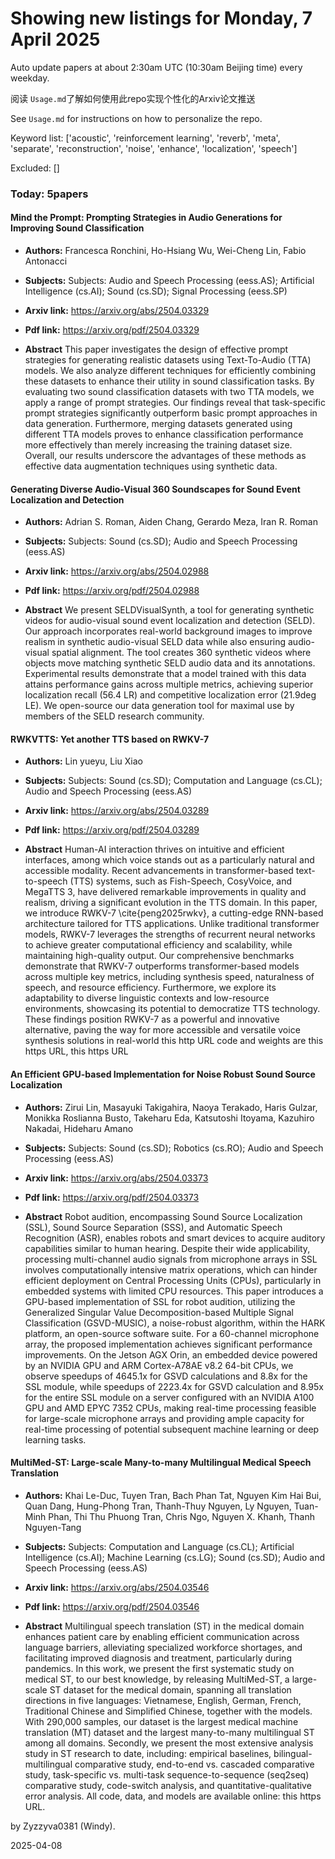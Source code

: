# Showing new listings for Monday, 7 April 2025
Auto update papers at about 2:30am UTC (10:30am Beijing time) every weekday.


阅读 `Usage.md`了解如何使用此repo实现个性化的Arxiv论文推送

See `Usage.md` for instructions on how to personalize the repo. 


Keyword list: ['acoustic', 'reinforcement learning', 'reverb', 'meta', 'separate', 'reconstruction', 'noise', 'enhance', 'localization', 'speech']


Excluded: []


### Today: 5papers 
#### Mind the Prompt: Prompting Strategies in Audio Generations for Improving Sound Classification
 - **Authors:** Francesca Ronchini, Ho-Hsiang Wu, Wei-Cheng Lin, Fabio Antonacci
 - **Subjects:** Subjects:
Audio and Speech Processing (eess.AS); Artificial Intelligence (cs.AI); Sound (cs.SD); Signal Processing (eess.SP)
 - **Arxiv link:** https://arxiv.org/abs/2504.03329

 - **Pdf link:** https://arxiv.org/pdf/2504.03329

 - **Abstract**
 This paper investigates the design of effective prompt strategies for generating realistic datasets using Text-To-Audio (TTA) models. We also analyze different techniques for efficiently combining these datasets to enhance their utility in sound classification tasks. By evaluating two sound classification datasets with two TTA models, we apply a range of prompt strategies. Our findings reveal that task-specific prompt strategies significantly outperform basic prompt approaches in data generation. Furthermore, merging datasets generated using different TTA models proves to enhance classification performance more effectively than merely increasing the training dataset size. Overall, our results underscore the advantages of these methods as effective data augmentation techniques using synthetic data.
#### Generating Diverse Audio-Visual 360 Soundscapes for Sound Event Localization and Detection
 - **Authors:** Adrian S. Roman, Aiden Chang, Gerardo Meza, Iran R. Roman
 - **Subjects:** Subjects:
Sound (cs.SD); Audio and Speech Processing (eess.AS)
 - **Arxiv link:** https://arxiv.org/abs/2504.02988

 - **Pdf link:** https://arxiv.org/pdf/2504.02988

 - **Abstract**
 We present SELDVisualSynth, a tool for generating synthetic videos for audio-visual sound event localization and detection (SELD). Our approach incorporates real-world background images to improve realism in synthetic audio-visual SELD data while also ensuring audio-visual spatial alignment. The tool creates 360 synthetic videos where objects move matching synthetic SELD audio data and its annotations. Experimental results demonstrate that a model trained with this data attains performance gains across multiple metrics, achieving superior localization recall (56.4 LR) and competitive localization error (21.9deg LE). We open-source our data generation tool for maximal use by members of the SELD research community.
#### RWKVTTS: Yet another TTS based on RWKV-7
 - **Authors:** Lin yueyu, Liu Xiao
 - **Subjects:** Subjects:
Sound (cs.SD); Computation and Language (cs.CL); Audio and Speech Processing (eess.AS)
 - **Arxiv link:** https://arxiv.org/abs/2504.03289

 - **Pdf link:** https://arxiv.org/pdf/2504.03289

 - **Abstract**
 Human-AI interaction thrives on intuitive and efficient interfaces, among which voice stands out as a particularly natural and accessible modality. Recent advancements in transformer-based text-to-speech (TTS) systems, such as Fish-Speech, CosyVoice, and MegaTTS 3, have delivered remarkable improvements in quality and realism, driving a significant evolution in the TTS domain. In this paper, we introduce RWKV-7 \cite{peng2025rwkv}, a cutting-edge RNN-based architecture tailored for TTS applications. Unlike traditional transformer models, RWKV-7 leverages the strengths of recurrent neural networks to achieve greater computational efficiency and scalability, while maintaining high-quality output. Our comprehensive benchmarks demonstrate that RWKV-7 outperforms transformer-based models across multiple key metrics, including synthesis speed, naturalness of speech, and resource efficiency. Furthermore, we explore its adaptability to diverse linguistic contexts and low-resource environments, showcasing its potential to democratize TTS technology. These findings position RWKV-7 as a powerful and innovative alternative, paving the way for more accessible and versatile voice synthesis solutions in real-world this http URL code and weights are this https URL, this https URL
#### An Efficient GPU-based Implementation for Noise Robust Sound Source Localization
 - **Authors:** Zirui Lin, Masayuki Takigahira, Naoya Terakado, Haris Gulzar, Monikka Roslianna Busto, Takeharu Eda, Katsutoshi Itoyama, Kazuhiro Nakadai, Hideharu Amano
 - **Subjects:** Subjects:
Sound (cs.SD); Robotics (cs.RO); Audio and Speech Processing (eess.AS)
 - **Arxiv link:** https://arxiv.org/abs/2504.03373

 - **Pdf link:** https://arxiv.org/pdf/2504.03373

 - **Abstract**
 Robot audition, encompassing Sound Source Localization (SSL), Sound Source Separation (SSS), and Automatic Speech Recognition (ASR), enables robots and smart devices to acquire auditory capabilities similar to human hearing. Despite their wide applicability, processing multi-channel audio signals from microphone arrays in SSL involves computationally intensive matrix operations, which can hinder efficient deployment on Central Processing Units (CPUs), particularly in embedded systems with limited CPU resources. This paper introduces a GPU-based implementation of SSL for robot audition, utilizing the Generalized Singular Value Decomposition-based Multiple Signal Classification (GSVD-MUSIC), a noise-robust algorithm, within the HARK platform, an open-source software suite. For a 60-channel microphone array, the proposed implementation achieves significant performance improvements. On the Jetson AGX Orin, an embedded device powered by an NVIDIA GPU and ARM Cortex-A78AE v8.2 64-bit CPUs, we observe speedups of 4645.1x for GSVD calculations and 8.8x for the SSL module, while speedups of 2223.4x for GSVD calculation and 8.95x for the entire SSL module on a server configured with an NVIDIA A100 GPU and AMD EPYC 7352 CPUs, making real-time processing feasible for large-scale microphone arrays and providing ample capacity for real-time processing of potential subsequent machine learning or deep learning tasks.
#### MultiMed-ST: Large-scale Many-to-many Multilingual Medical Speech Translation
 - **Authors:** Khai Le-Duc, Tuyen Tran, Bach Phan Tat, Nguyen Kim Hai Bui, Quan Dang, Hung-Phong Tran, Thanh-Thuy Nguyen, Ly Nguyen, Tuan-Minh Phan, Thi Thu Phuong Tran, Chris Ngo, Nguyen X. Khanh, Thanh Nguyen-Tang
 - **Subjects:** Subjects:
Computation and Language (cs.CL); Artificial Intelligence (cs.AI); Machine Learning (cs.LG); Sound (cs.SD); Audio and Speech Processing (eess.AS)
 - **Arxiv link:** https://arxiv.org/abs/2504.03546

 - **Pdf link:** https://arxiv.org/pdf/2504.03546

 - **Abstract**
 Multilingual speech translation (ST) in the medical domain enhances patient care by enabling efficient communication across language barriers, alleviating specialized workforce shortages, and facilitating improved diagnosis and treatment, particularly during pandemics. In this work, we present the first systematic study on medical ST, to our best knowledge, by releasing MultiMed-ST, a large-scale ST dataset for the medical domain, spanning all translation directions in five languages: Vietnamese, English, German, French, Traditional Chinese and Simplified Chinese, together with the models. With 290,000 samples, our dataset is the largest medical machine translation (MT) dataset and the largest many-to-many multilingual ST among all domains. Secondly, we present the most extensive analysis study in ST research to date, including: empirical baselines, bilingual-multilingual comparative study, end-to-end vs. cascaded comparative study, task-specific vs. multi-task sequence-to-sequence (seq2seq) comparative study, code-switch analysis, and quantitative-qualitative error analysis. All code, data, and models are available online: this https URL.


by Zyzzyva0381 (Windy). 


2025-04-08
